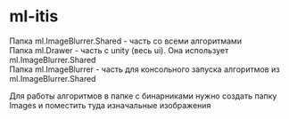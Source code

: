 # ml-itis
Папка ml.ImageBlurrer.Shared - часть со всеми алгоритмами  
Папка ml.Drawer - часть с unity (весь ui). Она использует ml.ImageBlurrer.Shared  
Папка ml.ImageBlurrer - часть для консольного запуска алгоритмов из ml.ImageBlurrer.Shared  

Для работы алгоритмов в папке с бинарниками нужно создать папку Images и поместить туда изначальные изображения
